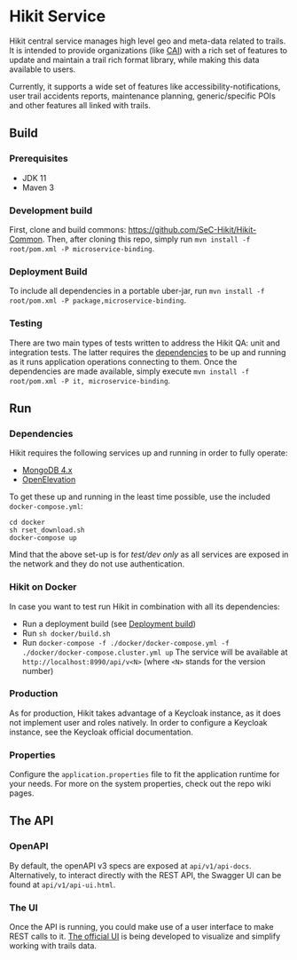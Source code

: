 # Hikit Service
Hikit central service manages high level geo and meta-data related to trails.
It is intended to provide organizations (like [CAI](https://www.cai.it/)) with a rich set of features to update and maintain a trail rich format library, while making this data available to users.

Currently, it supports a wide set of features like accessibility-notifications, user trail accidents reports, maintenance planning, generic/specific POIs and other features all linked with trails.

## Build
### Prerequisites
- JDK 11
- Maven 3

### Development build
First, clone and build commons: https://github.com/SeC-Hikit/Hikit-Common.
Then, after cloning this repo, simply run `mvn install -f root/pom.xml -P microservice-binding`.

### Deployment Build
To include all dependencies in a portable uber-jar, run `mvn install -f root/pom.xml -P package,microservice-binding`.

### Testing
There are two main types of tests written to address the Hikit QA: unit and integration tests.
The latter requires the [dependencies](#Dependencies) to be up and running as it runs application operations connecting to them.
Once the dependencies are made available, simply execute `mvn install -f root/pom.xml -P it, microservice-binding`. 

## Run

### Dependencies
Hikit requires the following services up and running in order to fully operate:
- [MongoDB 4.x](https://www.mongodb.com)
- [OpenElevation](https://open-elevation.com/)

To get these up and running in the least time possible, use the included `docker-compose.yml`:
```
cd docker
sh rset_download.sh
docker-compose up
```
Mind that the above set-up is for *test/dev only* as all services are exposed in the network and they do not
use authentication.

### Hikit on Docker
In case you want to test run Hikit in combination with all its dependencies:
- Run a deployment build (see [Deployment build](#Deployment-build))
- Run `sh docker/build.sh`
- Run `docker-compose -f ./docker/docker-compose.yml -f ./docker/docker-compose.cluster.yml up`
The service will be available at `http://localhost:8990/api/v<N>` (where `<N>` stands for the version number)

### Production
As for production, Hikit takes advantage of a Keycloak instance, as it does not implement user and roles natively.
In order to configure a Keycloak instance, see the Keycloak official documentation.

### Properties
Configure the `application.properties` file to fit the application runtime for your needs.
For more on the system properties, check out the repo wiki pages.

## The API

### OpenAPI
By default, the openAPI v3 specs are exposed at `api/v1/api-docs`.
Alternatively, to interact directly with the REST API, the Swagger UI can be found at `api/v1/api-ui.html`.

### The UI
Once the API is running, you could make use of a user interface to make REST calls to it.
[The official UI](https://github.com/loreV/SeC-Frontend) is being developed to visualize and simplify working with trails data.
